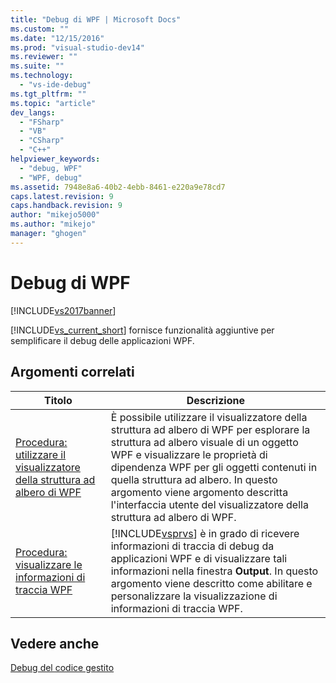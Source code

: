 ```yaml
---
title: "Debug di WPF | Microsoft Docs"
ms.custom: ""
ms.date: "12/15/2016"
ms.prod: "visual-studio-dev14"
ms.reviewer: ""
ms.suite: ""
ms.technology: 
  - "vs-ide-debug"
ms.tgt_pltfrm: ""
ms.topic: "article"
dev_langs: 
  - "FSharp"
  - "VB"
  - "CSharp"
  - "C++"
helpviewer_keywords: 
  - "debug, WPF"
  - "WPF, debug"
ms.assetid: 7948e8a6-40b2-4ebb-8461-e220a9e78cd7
caps.latest.revision: 9
caps.handback.revision: 9
author: "mikejo5000"
ms.author: "mikejo"
manager: "ghogen"
---
```

# Debug di WPF
[!INCLUDE[vs2017banner](../code-quality/includes/vs2017banner.md)]

[!INCLUDE[vs_current_short](../code-quality/includes/vs_current_short_md.md)] fornisce funzionalità aggiuntive per semplificare il debug delle applicazioni WPF.  
  
## Argomenti correlati  
  
|Titolo|Descrizione|  
|------------|-----------------|  
|[Procedura: utilizzare il visualizzatore della struttura ad albero di WPF](../debugger/how-to-use-the-wpf-tree-visualizer.md)|È possibile utilizzare il visualizzatore della struttura ad albero di WPF per esplorare la struttura ad albero visuale di un oggetto WPF e visualizzare le proprietà di dipendenza WPF per gli oggetti contenuti in quella struttura ad albero.  In questo argomento viene argomento descritta l'interfaccia utente del visualizzatore della struttura ad albero di WPF.|  
|[Procedura: visualizzare le informazioni di traccia WPF](../debugger/how-to-display-wpf-trace-information.md)|[!INCLUDE[vsprvs](../code-quality/includes/vsprvs_md.md)] è in grado di ricevere informazioni di traccia di debug da applicazioni WPF e di visualizzare tali informazioni nella finestra **Output**.  In questo argomento viene descritto come abilitare e personalizzare la visualizzazione di informazioni di traccia WPF.|  
  
## Vedere anche  
 [Debug del codice gestito](../debugger/debugging-managed-code.md)
